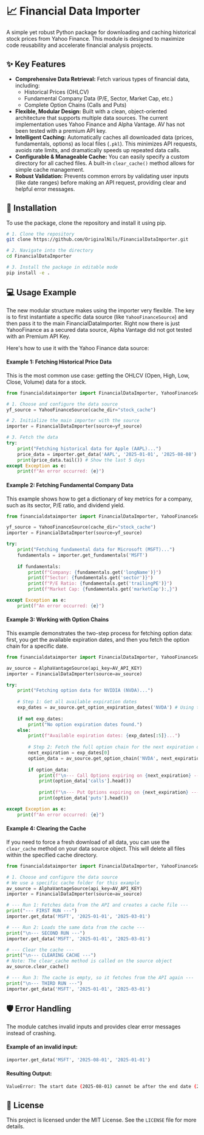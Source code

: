 # 📈 Financial Data Importer

A simple yet robust Python package for downloading and caching historical stock prices from Yahoo Finance. This module is designed to maximize code reusability and accelerate financial analysis projects.



## ✨ Key Features

- **Comprehensive Data Retrieval:** Fetch various types of financial data, including:
    - Historical Prices (OHLCV)
    - Fundamental Company Data (P/E, Sector, Market Cap, etc.)
    - Complete Option Chains (Calls and Puts)
- **Flexible, Modular Design:**  Built with a clean, object-oriented architecture that supports multiple data sources. The current implementation uses Yahoo Finance and Alpha Vantage. AV has not been tested with a premium API key.
- **Intelligent Caching:** Automatically caches all downloaded data (prices, fundamentals, options) as local files (`.pkl`). This minimizes API requests, avoids rate limits, and dramatically speeds up repeated data calls.
- **Configurable & Manageable Cache:** You can easily specify a custom directory for all cached files. A built-in `clear_cache()` method allows for simple cache management.
- **Robust Validation:** Prevents common errors by validating user inputs (like date ranges) before making an API request, providing clear and helpful error messages.


## 🚀 Installation

To use the package, clone the repository and install it using pip.

```bash
# 1. Clone the repository
git clone https://github.com/OriginalNils/FinancialDataImporter.git

# 2. Navigate into the directory
cd FinancialDataImporter

# 3. Install the package in editable mode
pip install -e .
```
    
## 💻 Usage Example

The new modular structure makes using the importer very flexible. The key is to first instantiate a specific data source (like `YahooFinanceSource`) and then pass it to the main FinancialDataImporter. Right now there is just YahooFinance as a secured data source, Alpha Vantage did not got tested with an Premium API Key.

Here's how to use it with the Yahoo Finance data source:

#### Example 1: Fetching Historical Price Data
This is the most common use case: getting the OHLCV (Open, High, Low, Close, Volume) data for a stock.

```python
from financialdataimporter import FinancialDataImporter, YahooFinanceSource

# 1. Choose and configure the data source
yf_source = YahooFinanceSource(cache_dir="stock_cache")

# 2. Initialize the main importer with the source
importer = FinancialDataImporter(source=yf_source)

# 3. Fetch the data
try:
    print("Fetching historical data for Apple (AAPL)...")
    price_data = importer.get_data('AAPL', '2025-01-01', '2025-08-08')
    print(price_data.tail()) # Show the last 5 days
except Exception as e:
    print(f"An error occurred: {e}")
```

#### Example 2: Fetching Fundamental Company Data
This example shows how to get a dictionary of key metrics for a company, such as its sector, P/E ratio, and dividend yield.

```python
from financialdataimporter import FinancialDataImporter, YahooFinanceSource

yf_source = YahooFinanceSource(cache_dir="stock_cache")
importer = FinancialDataImporter(source=yf_source)

try:
    print("Fetching fundamental data for Microsoft (MSFT)...")
    fundamentals = importer.get_fundamentals('MSFT')
    
    if fundamentals:
        print(f"Company: {fundamentals.get('longName')}")
        print(f"Sector: {fundamentals.get('sector')}")
        print(f"P/E Ratio: {fundamentals.get('trailingPE')}")
        print(f"Market Cap: {fundamentals.get('marketCap'):,}")

except Exception as e:
    print(f"An error occurred: {e}")
```

#### Example 3: Working with Option Chains
This example demonstrates the two-step process for fetching option data: first, you get the available expiration dates, and then you fetch the option chain for a specific date.

```python
from financialdataimporter import FinancialDataImporter, YahooFinanceSource

av_source = AlphaVantageSource(api_key=AV_API_KEY)
importer = FinancialDataImporter(source=av_source)

try:
    print("Fetching option data for NVIDIA (NVDA)...")
    
    # Step 1: Get all available expiration dates
    exp_dates = av_source.get_option_expiration_dates('NVDA') # Using the source directly
    
    if not exp_dates:
        print("No option expiration dates found.")
    else:
        print(f"Available expiration dates: {exp_dates[:5]}...")
        
        # Step 2: Fetch the full option chain for the next expiration date
        next_expiration = exp_dates[0]
        option_data = av_source.get_option_chain('NVDA', next_expiration) # Using the source directly
        
        if option_data:
            print(f"\n--- Call Options expiring on {next_expiration} ---")
            print(option_data['calls'].head())
            
            print(f"\n--- Put Options expiring on {next_expiration} ---")
            print(option_data['puts'].head())

except Exception as e:
    print(f"An error occurred: {e}")
```

#### Example 4: Clearing the Cache
If you need to force a fresh download of all data, you can use the `clear_cache` method on your data source object. This will delete all files within the specified cache directory.

```python
from financialdataimporter import FinancialDataImporter, YahooFinanceSource

# 1. Choose and configure the data source
# We use a specific cache folder for this example
av_source = AlphaVantageSource(api_key=AV_API_KEY)
importer = FinancialDataImporter(source=av_source)

# --- Run 1: Fetches data from the API and creates a cache file ---
print("--- FIRST RUN ---")
importer.get_data('MSFT', '2025-01-01', '2025-03-01')

# --- Run 2: Loads the same data from the cache ---
print("\n--- SECOND RUN ---")
importer.get_data('MSFT', '2025-01-01', '2025-03-01')

# --- Clear the cache ---
print("\n--- CLEARING CACHE ---")
# Note: The clear_cache method is called on the source object
av_source.clear_cache()

# --- Run 3: The cache is empty, so it fetches from the API again ---
print("\n--- THIRD RUN ---")
importer.get_data('MSFT', '2025-01-01', '2025-03-01')
```


## 🛡️ Error Handling

The module catches invalid inputs and provides clear error messages instead of crashing.

#### Example of an invalid input:
```python
importer.get_data('MSFT', '2025-08-01', '2025-01-01')
```

#### Resulting Output:

```bash
ValueError: The start date (2025-08-01) cannot be after the end date (2025-01-01).
```
## 📄 License

This project is licensed under the MIT License. See the `LICENSE` file for more details.
